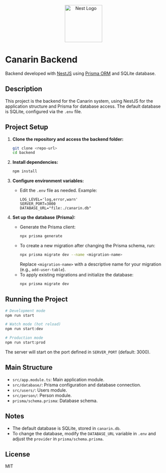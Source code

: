 <p align="center">
  <a href="http://nestjs.com/" target="blank"><img src="https://nestjs.com/img/logo-small.svg" width="120" alt="Nest Logo" /></a>
</p>

# Canarin Backend

Backend developed with [NestJS](https://nestjs.com/) using [Prisma ORM](https://www.prisma.io/) and SQLite database.

## Description

This project is the backend for the Canarin system, using NestJS for the application structure and Prisma for database access. The default database is SQLite, configured via the `.env` file.

## Project Setup

1. **Clone the repository and access the backend folder:**
   ```bash
   git clone <repo-url>
   cd backend
   ```

2. **Install dependencies:**
   ```bash
   npm install
   ```

3. **Configure environment variables:**
   - Edit the `.env` file as needed. Example:
     ```
     LOG_LEVEL='log,error,warn'
     SERVER_PORT=3000
     DATABASE_URL="file:./canarin.db"
     ```

4. **Set up the database (Prisma):**
   - Generate the Prisma client:
     ```bash
     npx prisma generate
     ```
   - To create a new migration after changing the Prisma schema, run:
     ```bash
     npx prisma migrate dev --name <migration-name>
     ```
     Replace `<migration-name>` with a descriptive name for your migration (e.g., `add-user-table`).
   - To apply existing migrations and initialize the database:
     ```bash
     npx prisma migrate dev
     ```

## Running the Project

```bash
# Development mode
npm run start

# Watch mode (hot reload)
npm run start:dev

# Production mode
npm run start:prod
```

The server will start on the port defined in `SERVER_PORT` (default: 3000).

## Main Structure

- `src/app.module.ts`: Main application module.
- `src/database/`: Prisma configuration and database connection.
- `src/users/`: Users module.
- `src/person/`: Person module.
- `prisma/schema.prisma`: Database schema.

## Notes

- The default database is SQLite, stored in `canarin.db`.
- To change the database, modify the `DATABASE_URL` variable in `.env` and adjust the `provider` in `prisma/schema.prisma`.

## License

MIT

